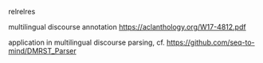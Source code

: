 relrelres

multilingual discourse annotation https://aclanthology.org/W17-4812.pdf

application in multilingual discourse parsing, cf. https://github.com/seq-to-mind/DMRST_Parser
